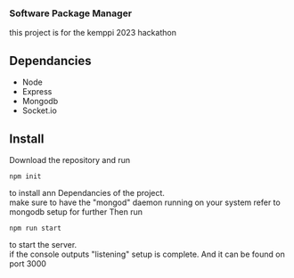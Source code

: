 ### Software Package Manager
this project is for the kemppi 2023 hackathon



## Dependancies
 - Node
 - Express
 - Mongodb
 - Socket.io

## Install
Download the repository and run  
``` 
npm init
```
to install ann Dependancies of the project.  
make sure to have the "mongod" daemon running on your system
refer to mongodb setup for further
Then run 
  
``` 
npm run start
```
to start the server.  
if the console outputs "listening" setup is complete. And it can be found on port 3000









